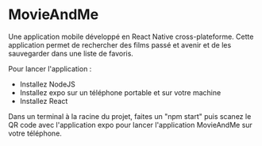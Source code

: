 # MovieAndMe
Une application mobile développé en React Native cross-plateforme. Cette application permet de rechercher des films passé et avenir et de les sauvegarder dans une liste de favoris.

Pour lancer l'application :
- Installez NodeJS
- Installez expo sur un téléphone portable et sur votre machine
- Installez React

Dans un terminal à la racine du projet, faites un "npm start" puis scanez le QR code avec l'application expo pour lancer l'application MovieAndMe sur votre téléphone.
